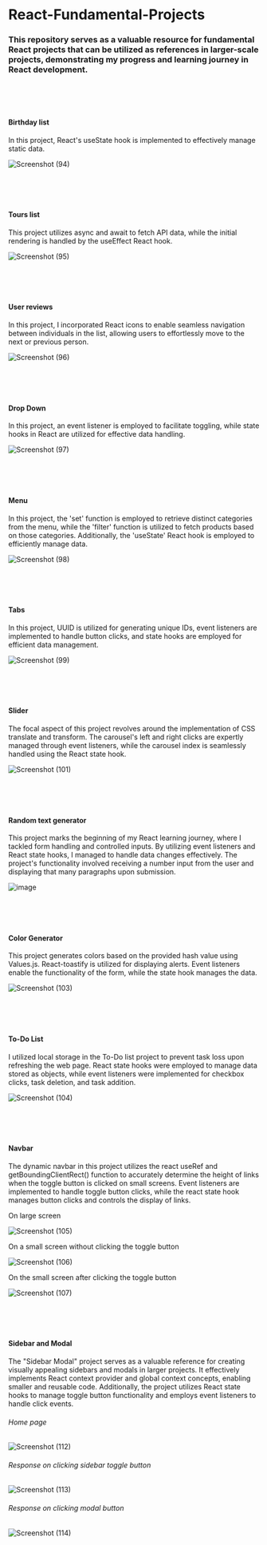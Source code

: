 # React-Fundamental-Projects

### This repository serves as a valuable resource for fundamental React projects that can be utilized as references in larger-scale projects, demonstrating my progress and learning journey in React development.

<br><br><br>
#### Birthday list

In this project, React's useState hook is implemented to effectively manage static data.

![Screenshot (94)](https://github.com/VVSD-Charan/React-Fundamental-Projects/assets/105978561/9d7c48c1-d61c-405f-a7f1-b2a386cebc83)

<br><br><br>
#### Tours list

This project utilizes async and await to fetch API data, while the initial rendering is handled by the useEffect React hook.

![Screenshot (95)](https://github.com/VVSD-Charan/React-Fundamental-Projects/assets/105978561/3cd6dcfc-0821-4370-b307-5059eae686a2)

<br><br><br>
#### User reviews

In this project, I incorporated React icons to enable seamless navigation between individuals in the list, allowing users to effortlessly move to the next or previous person.

![Screenshot (96)](https://github.com/VVSD-Charan/React-Fundamental-Projects/assets/105978561/b0a816cc-aaa8-44d7-8a62-9a9a4bf021a1)

<br><br><br>
#### Drop Down

In this project, an event listener is employed to facilitate toggling, while state hooks in React are utilized for effective data handling.

![Screenshot (97)](https://github.com/VVSD-Charan/React-Fundamental-Projects/assets/105978561/a9a10650-815e-46bd-944e-9bd4a07ab71b)

<br><br><br>
#### Menu 

In this project, the 'set' function is employed to retrieve distinct categories from the menu, while the 'filter' function is utilized to fetch products based on those categories. Additionally, the 'useState' React hook is employed to efficiently manage data.

![Screenshot (98)](https://github.com/VVSD-Charan/React-Fundamental-Projects/assets/105978561/42f13308-fe37-4e1d-aedc-7651b694845a)

<br><br><br>
#### Tabs

In this project, UUID is utilized for generating unique IDs, event listeners are implemented to handle button clicks, and state hooks are employed for efficient data management.

![Screenshot (99)](https://github.com/VVSD-Charan/React-Fundamental-Projects/assets/105978561/446d6a1d-1fb8-474f-b012-5369e2a1bbbc)

<br><br><br>
#### Slider

The focal aspect of this project revolves around the implementation of CSS translate and transform. The carousel's left and right clicks are expertly managed through event listeners, while the carousel index is seamlessly handled using the React state hook.

![Screenshot (101)](https://github.com/VVSD-Charan/React-Fundamental-Projects/assets/105978561/255020b1-7e34-4229-8cfc-7b3febb51d34)

<br><br><br>
#### Random text generator

This project marks the beginning of my React learning journey, where I tackled form handling and controlled inputs. By utilizing event listeners and React state hooks, I managed to handle data changes effectively. The project's functionality involved receiving a number input from the user and displaying that many paragraphs upon submission.

![image](https://github.com/VVSD-Charan/React-Fundamental-Projects/assets/105978561/16c9b786-fab1-4fd4-b71d-afb4bfac2d03)

<br><br><br>
#### Color Generator

This project generates colors based on the provided hash value using Values.js. React-toastify is utilized for displaying alerts. Event listeners enable the functionality of the form, while the state hook manages the data.

![Screenshot (103)](https://github.com/VVSD-Charan/React-Fundamental-Projects/assets/105978561/aaba4f89-66c4-4898-8cd0-dd349da5a799)

<br><br><br>
#### To-Do List

I utilized local storage in the To-Do list project to prevent task loss upon refreshing the web page. React state hooks were employed to manage data stored as objects, while event listeners were implemented for checkbox clicks, task deletion, and task addition.

![Screenshot (104)](https://github.com/VVSD-Charan/React-Fundamental-Projects/assets/105978561/e5d6d2b7-6baf-4961-9a6c-3cfd11af7324)

<br><br><br>
#### Navbar

The dynamic navbar in this project utilizes the react useRef and getBoundingClientRect() function to accurately determine the height of links when the toggle button is clicked on small screens. Event listeners are implemented to handle toggle button clicks, while the react state hook manages button clicks and controls the display of links.

On large screen

![Screenshot (105)](https://github.com/VVSD-Charan/React-Fundamental-Projects/assets/105978561/215aba9c-54ee-4dec-bf76-4796a2c029a7)

On a small screen without clicking the toggle button

![Screenshot (106)](https://github.com/VVSD-Charan/React-Fundamental-Projects/assets/105978561/bddeef55-a088-4889-8dd2-f9d22ca7e998)

On the small screen after clicking the toggle button

![Screenshot (107)](https://github.com/VVSD-Charan/React-Fundamental-Projects/assets/105978561/2be37a82-7ced-472f-8561-a30502a63c61)

<br><br><br>
#### Sidebar and Modal

The "Sidebar Modal" project serves as a valuable reference for creating visually appealing sidebars and modals in larger projects. It effectively implements React context provider and global context concepts, enabling smaller and reusable code. Additionally, the project utilizes React state hooks to manage toggle button functionality and employs event listeners to handle click events.

###### Home page

![Screenshot (112)](https://github.com/VVSD-Charan/React-Fundamental-Projects/assets/105978561/b8a9895a-d7ff-4015-b6d5-3e7621d063dc)


###### Response on clicking sidebar toggle button

![Screenshot (113)](https://github.com/VVSD-Charan/React-Fundamental-Projects/assets/105978561/f0bcc128-629a-4fba-b6bb-31dbf964cfcc)


###### Response on clicking modal button

![Screenshot (114)](https://github.com/VVSD-Charan/React-Fundamental-Projects/assets/105978561/e73f8485-660f-4cea-9573-d5c2712c4a6d)






